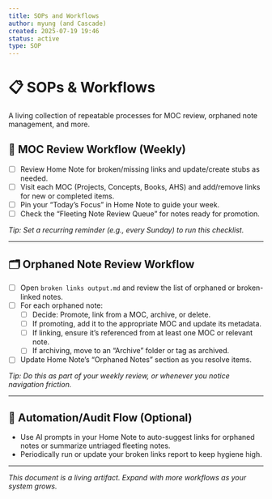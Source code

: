 ```yaml
---
title: SOPs and Workflows
author: myung (and Cascade)
created: 2025-07-19 19:46
status: active
type: SOP
---
```


# 📋 SOPs & Workflows

A living collection of repeatable processes for MOC review, orphaned note management, and more.

## 🧠 MOC Review Workflow (Weekly)
- [ ] Review Home Note for broken/missing links and update/create stubs as needed.
- [ ] Visit each MOC (Projects, Concepts, Books, AHS) and add/remove links for new or completed items.
- [ ] Pin your “Today’s Focus” in Home Note to guide your week.
- [ ] Check the “Fleeting Note Review Queue” for notes ready for promotion.

_Tip: Set a recurring reminder (e.g., every Sunday) to run this checklist._

---

## 🗂️ Orphaned Note Review Workflow
- [ ] Open `broken links output.md` and review the list of orphaned or broken-linked notes.
- [ ] For each orphaned note:
    - [ ] Decide: Promote, link from a MOC, archive, or delete.
    - [ ] If promoting, add it to the appropriate MOC and update its metadata.
    - [ ] If linking, ensure it’s referenced from at least one MOC or relevant note.
    - [ ] If archiving, move to an “Archive” folder or tag as archived.
- [ ] Update Home Note’s “Orphaned Notes” section as you resolve items.

_Tip: Do this as part of your weekly review, or whenever you notice navigation friction._

---

## 🤖 Automation/Audit Flow (Optional)
- Use AI prompts in your Home Note to auto-suggest links for orphaned notes or summarize untriaged fleeting notes.
- Periodically run or update your broken links report to keep hygiene high.

---

_This document is a living artifact. Expand with more workflows as your system grows._
